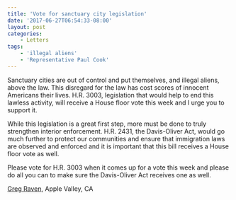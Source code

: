 ```yaml
---
title: 'Vote for sanctuary city legislation'
date: '2017-06-27T06:54:33-08:00'
layout: post
categories:
    - Letters
tags:
    - 'illegal aliens'
    - 'Representative Paul Cook'
---
```


Sanctuary cities are out of control and put themselves, and illegal aliens, above the law. This disregard for the law has cost scores of innocent Americans their lives. H.R. 3003, legislation that would help to end this lawless activity, will receive a House floor vote this week and I urge you to support it.

While this legislation is a great first step, more must be done to truly strengthen interior enforcement. H.R. 2431, the Davis-Oliver Act, would go much further to protect our communities and ensure that immigration laws are observed and enforced and it is important that this bill receives a House floor vote as well.

Please vote for H.R. 3003 when it comes up for a vote this week and please do all you can to make sure the Davis-Oliver Act receives one as well.

[Greg Raven](https://www.gregraven.org), Apple Valley, CA
